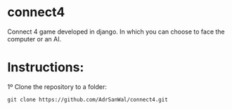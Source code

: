 # connect4

Connect 4 game developed in django. In which you can choose to face the computer or an AI.

Instructions:
=

1º Clone the repository to a folder:

    git clone https://github.com/AdrSanWal/connect4.git
